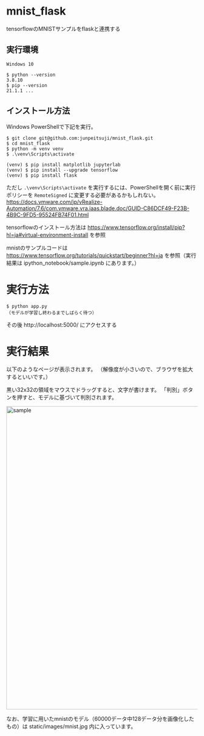 # mnist_flask
tensorflowのMNISTサンプルをflaskと連携する

## 実行環境
```
Windows 10

$ python --version
3.8.10
$ pip --version
21.1.1 ...
```

## インストール方法
Windows PowerShellで下記を実行。

```
$ git clone git@github.com:junpeitsuji/mnist_flask.git
$ cd mnist_flask
$ python -m venv venv
$ .\venv\Scripts\activate

(venv) $ pip install matplotlib jupyterlab
(venv) $ pip install --upgrade tensorflow
(venv) $ pip install flask
```

ただし `.\venv\Scripts\activate` を実行するには、PowerShellを開く前に実行ポリシーを `RemoteSigned` に変更する必要があるかもしれない。
https://docs.vmware.com/jp/vRealize-Automation/7.6/com.vmware.vra.iaas.blade.doc/GUID-C86DCF49-F23B-4B9C-9FD5-95524FB74F01.html

tensorflowのインストール方法は 
https://www.tensorflow.org/install/pip?hl=ja#virtual-environment-install を参照

mnistのサンプルコードは https://www.tensorflow.org/tutorials/quickstart/beginner?hl=ja を参照（実行結果は ipython_notebook/sample.ipynb にあります。）


# 実行方法
```
$ python app.py
（モデルが学習し終わるまでしばらく待つ）
```

その後 http://localhost:5000/ にアクセスする


# 実行結果
以下のようなページが表示されます。
（解像度が小さいので、ブラウザを拡大するといいです。）

黒い32x32の領域をマウスでドラッグすると、文字が書けます。
「判別」ボタンを押すと、モデルに基づいて判別されます。

<img width="799" alt="sample" src="https://user-images.githubusercontent.com/1301953/145673148-d98f6840-fff5-4055-bd60-5619b5204e98.png">

なお、学習に用いたmnistのモデル（60000データ中128データ分を画像化したもの）は static/images/mnist.jpg 内に入っています。
